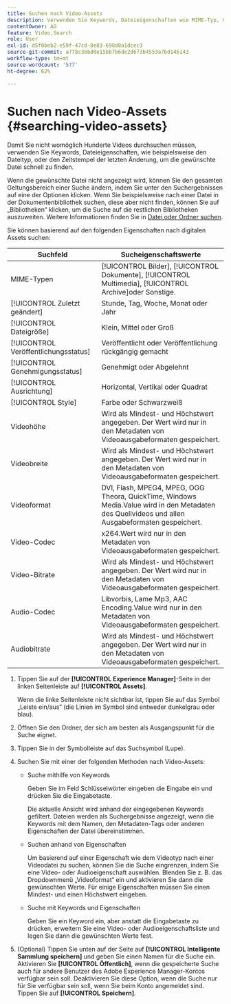 ```yaml
---
title: Suchen nach Video-Assets
description: Verwenden Sie Keywords, Dateieigenschaften wie MIME-Typ, Größe oder kürzlich geänderten Zeitstempel, um Ihre Datei schnell in [!DNL Experience Manager] Assets.
contentOwner: AG
feature: Video,Search
role: User
exl-id: d5f0beb2-e59f-47cd-8e83-698d8a1dcec3
source-git-commit: a778c3bbd0e15bb7b6de2d673b4553a7bd146143
workflow-type: tm+mt
source-wordcount: '577'
ht-degree: 62%

---
```


# Suchen nach Video-Assets {#searching-video-assets}

Damit Sie nicht womöglich Hunderte Videos durchsuchen müssen, verwenden Sie Keywords, Dateieigenschaften, wie beispielsweise den Dateityp, oder den Zeitstempel der letzten Änderung, um die gewünschte Datei schnell zu finden.

Wenn die gewünschte Datei nicht angezeigt wird, können Sie den gesamten Geltungsbereich einer Suche ändern, indem Sie unter den Suchergebnissen auf eine der Optionen klicken. Wenn Sie beispielsweise nach einer Datei in der Dokumentenbibliothek suchen, diese aber nicht finden, können Sie auf „Bibliotheken“ klicken, um die Suche auf die restlichen Bibliotheken auszuweiten. Weitere Informationen finden Sie in [Datei oder Ordner suchen](https://windows.microsoft.com/en-us/windows7/find-a-file-or-folder).

Sie können basierend auf den folgenden Eigenschaften nach digitalen Assets suchen:

| Suchfeld | Sucheigenschaftswerte |
|---|---|
| MIME-Typen | [!UICONTROL Bilder], [!UICONTROL Dokumente], [!UICONTROL Multimedia], [!UICONTROL Archive]oder Sonstige. |
| [!UICONTROL Zuletzt geändert] | Stunde, Tag, Woche, Monat oder Jahr |
| [!UICONTROL Dateigröße] | Klein, Mittel oder Groß |
| [!UICONTROL Veröffentlichungsstatus] | Veröffentlicht oder Veröffentlichung rückgängig gemacht |
| [!UICONTROL Genehmigungsstatus] | Genehmigt oder Abgelehnt |
| [!UICONTROL Ausrichtung] | Horizontal, Vertikal oder Quadrat |
| [!UICONTROL Style] | Farbe oder Schwarzweiß |
| Videohöhe | Wird als Mindest- und Höchstwert angegeben. Der Wert wird nur in den Metadaten von Videoausgabeformaten gespeichert. |
| Videobreite | Wird als Mindest- und Höchstwert angegeben. Der Wert wird nur in den Metadaten von Videoausgabeformaten gespeichert. |
| Videoformat | DVI, Flash, MPEG4, MPEG, OGG Theora, QuickTime, Windows Media.Value wird in den Metadaten des Quellvideos und allen Ausgabeformaten gespeichert. |
| Video-Codec | x264.Wert wird nur in den Metadaten von Videoausgabeformaten gespeichert. |
| Video-Bitrate | Wird als Mindest- und Höchstwert angegeben. Der Wert wird nur in den Metadaten von Videoausgabeformaten gespeichert. |
| Audio-Codec | Libvorbis, Lame Mp3, AAC Encoding.Value wird nur in den Metadaten von Videoausgabeformaten gespeichert. |
| Audiobitrate   | Wird als Mindest- und Höchstwert angegeben. Der Wert wird nur in den Metadaten von Videoausgabeformaten gespeichert. |

1. Tippen Sie auf der **[!UICONTROL Experience Manager]**-Seite in der linken Seitenleiste auf **[!UICONTROL Assets]**.

   Wenn die linke Seitenleiste nicht sichtbar ist, tippen Sie auf das Symbol „Leiste ein/aus“ (die Linien im Symbol sind entweder dunkelgrau oder blau).

1. Öffnen Sie den Ordner, der sich am besten als Ausgangspunkt für die Suche eignet.
1. Tippen Sie in der Symbolleiste auf das Suchsymbol (Lupe).
1. Suchen Sie mit einer der folgenden Methoden nach Video-Assets:

   * Suche mithilfe von Keywords

      Geben Sie im Feld Schlüsselwörter eingeben die Eingabe ein und drücken Sie die Eingabetaste.

      Die aktuelle Ansicht wird anhand der eingegebenen Keywords gefiltert. Dateien werden als Suchergebnisse angezeigt, wenn die Keywords mit dem Namen, den Metadaten-Tags oder anderen Eigenschaften der Datei übereinstimmen.

   * Suchen anhand von Eigenschaften

      Um basierend auf einer Eigenschaft wie dem Videotyp nach einer Videodatei zu suchen, können Sie die Suche eingrenzen, indem Sie eine Video- oder Audioeigenschaft auswählen. Blenden Sie z. B. das Dropdownmenü „Videoformat“ ein und aktivieren Sie dann die gewünschten Werte. Für einige Eigenschaften müssen Sie einen Mindest- und einen Höchstwert eingeben.

   * Suche mit Keywords und Eigenschaften

      Geben Sie ein Keyword ein, aber anstatt die Eingabetaste zu drücken, erweitern Sie eine Video- oder Audioeigenschaftsliste und legen Sie dann die gewünschten Werte fest.

1. (Optional) Tippen Sie unten auf der Seite auf **[!UICONTROL Intelligente Sammlung speichern]** und geben Sie einen Namen für die Suche ein. Aktivieren Sie **[!UICONTROL Öffentlich]**, wenn die gespeicherte Suche auch für andere Benutzer des Adobe Experience Manager-Kontos verfügbar sein soll. Deaktivieren Sie diese Option, wenn die Suche nur für Sie verfügbar sein soll, wenn Sie beim Konto angemeldet sind. Tippen Sie auf **[!UICONTROL Speichern]**.
